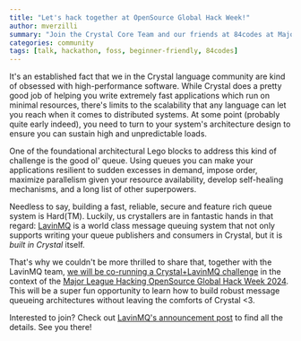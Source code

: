 ```yaml
---
title: "Let's hack together at OpenSource Global Hack Week!"
author: mverzilli
summary: "Join the Crystal Core Team and our friends at 84codes at Major League Hacking OpenSource Global Hack Week 2024, starting on October 4th."
categories: community
tags: [talk, hackathon, foss, beginner-friendly, 84codes]
---
```


It's an established fact that we in the Crystal language community are kind of obsessed with high-performance software.
While Crystal does a pretty good job of helping you write extremely fast applications which run on minimal resources,
there's limits to the scalability that any language can let you reach when it comes to distributed systems.
At some point (probably quite early indeed), you need to turn to your system's architecture design to ensure you can
sustain high and unpredictable loads.

One of the foundational architectural Lego blocks to address this kind of challenge is the good ol' queue. Using queues you can
make your applications resilient to sudden excesses in demand, impose order, maximize parallelism given your resource availability,
develop self-healing mechanisms, and a long list of other superpowers.

Needless to say, building a fast, reliable, secure and feature rich queue system is Hard(TM). Luckily, us crystallers are in fantastic
hands in that regard: [LavinMQ](https://lavinmq.com/) is a world class message queuing system that not only supports writing your queue publishers and consumers
in Crystal, but it is *built in Crystal* itself.

That's why we couldn't be more thrilled to share that, together with the LavinMQ team, [we will be co-running a Crystal+LavinMQ challenge](https://lavinmq.com/blog/lavinmq-crystal-hackathon)
in the context of the [Major League Hacking OpenSource Global Hack Week 2024](https://events.mlh.io/events/11512). This will be a super fun opportunity to learn how to
build robust message queueing architectures without leaving the comforts of Crystal <3.

Interested to join? Check out [LavinMQ's announcement post](https://lavinmq.com/blog/lavinmq-crystal-hackathon) to find all the details. See you there!
